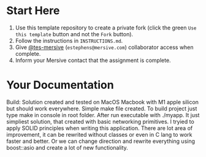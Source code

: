 # Start Here

1. Use this template repository to create a private fork (click the green `Use this template` button and not the `Fork` button).
1. Follow the instructions in `INSTRUCTIONS.md`.
1. Give [@tes-mersive](https://github.com/tes-mersive) (`estephens@mersive.com`) collaborator access when complete.
1. Inform your Mersive contact that the assignment is complete.

# Your Documentation

Build:
Solution created and tested on MacOS Macbook with M1 apple silicon but should work everywhere.
Simple make file created. To build project just type make in console in root folder. After run executable with ./myapp.
It just simpliest solution, that created with basic networking primitives. I tryied to apply SOLID principles when writing this application.
There are lot area of improvement, it can be rewrited without classes or even in C lang to work faster and better. Or we can change direction
and rewrite everything using boost::asio and create a lot of new functionality.
